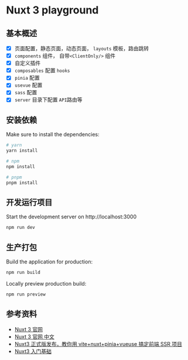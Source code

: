 # Nuxt 3 playground

## 基本概述

- [x] 页面配置，静态页面，动态页面， `layouts` 模板，路由跳转
- [x] `components` 组件， 自带`<ClientOnly/>` 组件
- [x] 自定义插件
- [x] `composables` 配置 `hooks`
- [x] `pinia` 配置
- [x] `usevue` 配置
- [x] `sass` 配置
- [x] `server` 目录下配置 `API`路由等

## 安装依赖

Make sure to install the dependencies:

```bash
# yarn
yarn install

# npm
npm install

# pnpm
pnpm install
```

## 开发运行项目

Start the development server on http://localhost:3000

```bash
npm run dev
```

## 生产打包

Build the application for production:

```bash
npm run build
```

Locally preview production build:

```bash
npm run preview
```

## 参考资料

- [Nuxt 3 官网](https://nuxt.com/docs/getting-started/introduction)
- [Nuxt 3 官网 中文](http://www.nuxt.com.cn/docs/getting-started/introduction)
- [Nuxt3 正式版发布，教你用 vite+nuxt+pinia+vueuse 搞定前端 SSR 项目](https://juejin.cn/post/7170746000112353293)
- [Nuxt3 入门基础](https://space.bilibili.com/482016706/channel/collectiondetail?sid=864032)
